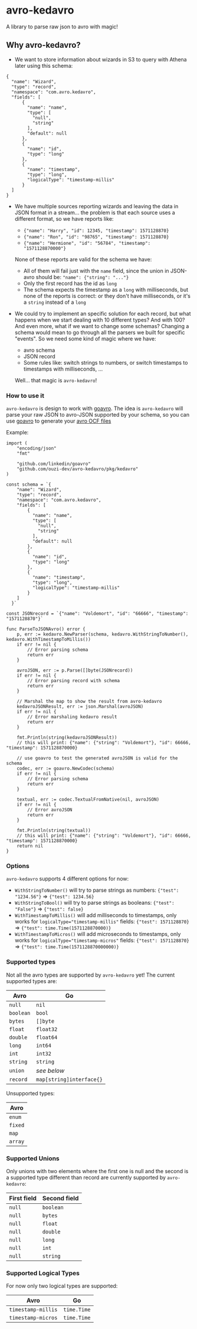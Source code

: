 # avro-kedavro

A library to parse raw json to avro with magic!

## Why avro-kedavro?

* We want to store information about wizards in S3 to query with Athena later using this schema:

```
{
  "name": "Wizard",
  "type": "record",
  "namespace": "com.avro.kedavro",
  "fields": [
      {
		"name": "name",
		"type": [
		  "null",
		  "string"
		],
		"default": null
	  },
      {
		"name": "id",
		"type": "long"
	  },
      {
		"name": "timestamp",
		"type": "long",
        "logicalType": "timestamp-millis"
	  }
  ]
}
```

* We have multiple sources reporting wizards and leaving the data in JSON format in a stream... the problem is that each source uses a different format, so we have reports like:

    * `{"name": "Harry", "id": 12345, "timestamp": 1571128870}`
    * `{"name": "Ron", "id": "98765", "timestamp": 1571128870}`
    * `{"name": "Hermione", "id": "56784", "timestamp": "1571128870000"}`

    None of these reports are valid for the schema we have:

    * All of them will fail just with the `name` field, since the union in JSON-avro should be: `"name": {"string": "..."}`
    * Only the first record has the id as `long`
    * The  schema expects the timestamp as a `long` with milliseconds, but none of the reports is correct: or they don't have milliseconds, or it's a `string` instead of a `long`
    
* We could try to implement an specific solution for each record, but what happens when we start dealing with 10 different types? And with 100? And even more, what if we want to change some schemas? Changing a schema would mean to go through all the parsers we built for specific "events". So we need some kind of magic where we have:
    * avro schema
    * JSON record
    * Some rules like: switch strings to numbers, or switch timestamps to timestamps with milliseconds, ...

    Well... that magic is `avro-kedavro`!

### How to use it

`avro-kedavro` is design to work with [goavro](https://github.com/linkedin/goavro). The idea is `avro-kedavro` will parse your raw JSON to avro-JSON supported by your schema, so you can use [goavro](https://github.com/linkedin/goavro) to generate your [avro OCF files](https://avro.apache.org/docs/1.8.1/spec.html#Object+Container+Files)

Example:

```
import (
	"encoding/json"
	"fmt"

	"github.com/linkedin/goavro"
	"github.com/ouzi-dev/avro-kedavro/pkg/kedavro"
)

const schema = `{
	"name": "Wizard",
	"type": "record",
	"namespace": "com.avro.kedavro",
	"fields": [
		{
		  "name": "name",
		  "type": [
			"null",
			"string"
		  ],
		  "default": null
		},
		{
		  "name": "id",
		  "type": "long"
		},
		{
		  "name": "timestamp",
		  "type": "long",
		  "logicalType": "timestamp-millis"
		}
	]
  }`

const JSONrecord = `{"name": "Voldemort", "id": "66666", "timestamp": "1571128870"}`

func ParseToJSONAvro() error {
	p, err := kedavro.NewParser(schema, kedavro.WithStringToNumber(), kedavro.WithTimestampToMillis())
	if err != nil {
		// Error parsing schema
		return err
	}

	avroJSON, err := p.Parse([]byte(JSONrecord))
	if err != nil {
		// Error parsing record with schema
		return err
	}

	// Marshal the map to show the result from avro-kedavro
	kedavroJSONResult, err := json.Marshal(avroJSON)
	if err != nil {
		// Error marshaling kedavro result
		return err
	}

	fmt.Println(string(kedavroJSONResult))
	// this will print: {"name": {"string": "Voldemort"}, "id": 66666, "timestamp": 1571128870000}

	// use goavro to test the generated avroJSON is valid for the schema
	codec, err := goavro.NewCodec(schema)
	if err != nil {
		// Error parsing schema
		return err
	}

	textual, err := codec.TextualFromNative(nil, avroJSON)
	if err != nil {
		// Error avroJSON
		return err
	}

	fmt.Println(string(textual))
	// this will print: {"name": {"string": "Voldemort"}, "id": 66666, "timestamp": 1571128870000}
	return nil
}
```

### Options

`avro-kedavro` supports 4 different options for now:

* `WithStringToNumber()` will try to parse strings as numbers: `{"test": "1234.56"}` => `{"test": 1234.56}`
* `WithStringToBool()` will try to parse strings as booleans: `{"test": "False"}` => `{"test": false}`
* `WithTimestampToMillis()` will add milliseconds to timestamps, only works for `logicalType="timestamp-millis"` fields: `{"test": 1571128870}` => `{"test": time.Time(1571128870000)}`
* `WithTimestampToMicros()` will add microseconds to timestamps, only works for `logicalType="timestamp-micros"` fields: `{"test": 1571128870}` => `{"test": time.Time(1571128870000000)}`

### Supported types

Not all the avro types are supported by `avro-kedavro` yet! The current supported types are:

| Avro               | Go                       |
| ------------------ | ------------------------ |
| `null`             | `nil`                    |
| `boolean`          | `bool`                   |
| `bytes`            | `[]byte`                 |
| `float`            | `float32`                |
| `double`           | `float64`                |
| `long`             | `int64`                  |
| `int`              | `int32`                  |
| `string`           | `string`                 |
| `union`            | *see below*              |
| `record`           | `map[string]interface{}` |

Unsupported types:

| Avro               | 
| ------------------ |
| `enum`             |
| `fixed`            |
| `map`              |
| `array`            |

### Supported Unions

Only unions with two elements where the first one is null and the second is a supported type different than record are currently supported by `avro-kedavro`:

| First field        | Second field             |
| ------------------ | ------------------------ |
| `null`             | `boolean`                |
| `null`             | `bytes`                  |
| `null`             | `float`                  |
| `null`             | `double`                 |
| `null`             | `long`                   |
| `null`             | `int`                    |
| `null`             | `string`                 |

### Supported Logical Types

For now only two logical types are supported:

| Avro               | Go                       |
| ------------------ | ------------------------ |
| `timestamp-millis` | `time.Time`              |
| `timestamp-micros` | `time.Time`              |

